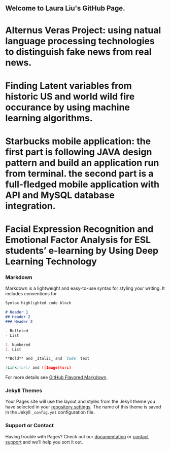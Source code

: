 ## Welcome to Laura Liu's GitHub Page. 


# Alternus Veras Project: using natual language processing technologies to distinguish fake news from real news.

# Finding Latent variables from historic US and world wild fire occurance by using machine learning algorithms.

# Starbucks mobile application: the first part is following JAVA design pattern and build an application run from terminal. the second part is a full-fledged mobile application with API and MySQL database integration.

# Facial Expression Recognition and Emotional Factor Analysis for ESL students’ e-learning by Using Deep Learning Technology


### Markdown

Markdown is a lightweight and easy-to-use syntax for styling your writing. It includes conventions for

```markdown
Syntax highlighted code block

# Header 1
## Header 2
### Header 3

- Bulleted
- List

1. Numbered
2. List

**Bold** and _Italic_ and `Code` text

[Link](url) and ![Image](src)
```

For more details see [GitHub Flavored Markdown](https://guides.github.com/features/mastering-markdown/).

### Jekyll Themes

Your Pages site will use the layout and styles from the Jekyll theme you have selected in your [repository settings](https://github.com/Laural1/Laural1.github.io/settings). The name of this theme is saved in the Jekyll `_config.yml` configuration file.

### Support or Contact

Having trouble with Pages? Check out our [documentation](https://help.github.com/categories/github-pages-basics/) or [contact support](https://github.com/contact) and we’ll help you sort it out.
